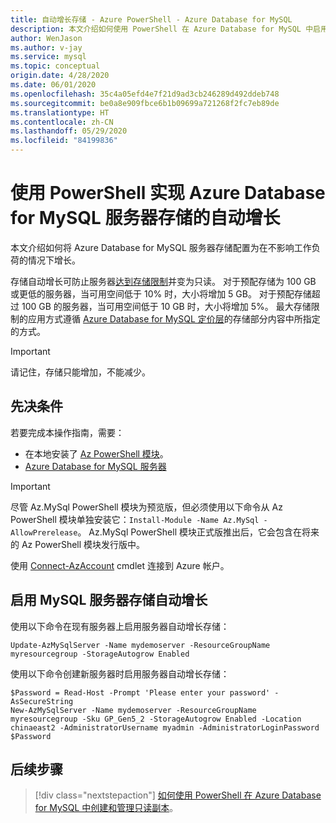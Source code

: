 ```yaml
---
title: 自动增长存储 - Azure PowerShell - Azure Database for MySQL
description: 本文介绍如何使用 PowerShell 在 Azure Database for MySQL 中启用自动增长存储。
author: WenJason
ms.author: v-jay
ms.service: mysql
ms.topic: conceptual
origin.date: 4/28/2020
ms.date: 06/01/2020
ms.openlocfilehash: 35c4a05efd4e7f21d9ad3cb246289d492ddeb748
ms.sourcegitcommit: be0a8e909fbce6b1b09699a721268f2fc7eb89de
ms.translationtype: HT
ms.contentlocale: zh-CN
ms.lasthandoff: 05/29/2020
ms.locfileid: "84199836"
---
```

# <a name="auto-grow-storage-in-azure-database-for-mysql-server-using-powershell"></a>使用 PowerShell 实现 Azure Database for MySQL 服务器存储的自动增长

本文介绍如何将 Azure Database for MySQL 服务器存储配置为在不影响工作负荷的情况下增长。

存储自动增长可防止服务器[达到存储限制](/mysql/concepts-pricing-tiers#reaching-the-storage-limit)并变为只读。 对于预配存储为 100 GB 或更低的服务器，当可用空间低于 10% 时，大小将增加 5 GB。 对于预配存储超过 100 GB 的服务器，当可用空间低于 10 GB 时，大小将增加 5%。 最大存储限制的应用方式遵循 [Azure Database for MySQL 定价层](/mysql/concepts-pricing-tiers#storage)的存储部分内容中所指定的方式。

> [!IMPORTANT]
> 请记住，存储只能增加，不能减少。

## <a name="prerequisites"></a>先决条件

若要完成本操作指南，需要：

- 在本地安装了 [Az PowerShell 模块](https://docs.microsoft.com/powershell/azure/install-az-ps)。
- [Azure Database for MySQL 服务器](quickstart-create-mysql-server-database-using-azure-powershell.md)

> [!IMPORTANT]
> 尽管 Az.MySql PowerShell 模块为预览版，但必须使用以下命令从 Az PowerShell 模块单独安装它：`Install-Module -Name Az.MySql -AllowPrerelease`。
> Az.MySql PowerShell 模块正式版推出后，它会包含在将来的 Az PowerShell 模块发行版中。

使用 [Connect-AzAccount](https://docs.microsoft.com/powershell/module/az.accounts/Connect-AzAccount) cmdlet 连接到 Azure 帐户。

## <a name="enable-mysql-server-storage-auto-grow"></a>启用 MySQL 服务器存储自动增长

使用以下命令在现有服务器上启用服务器自动增长存储：

```azurepowershell
Update-AzMySqlServer -Name mydemoserver -ResourceGroupName myresourcegroup -StorageAutogrow Enabled
```

使用以下命令创建新服务器时启用服务器自动增长存储：

```azurepowershell
$Password = Read-Host -Prompt 'Please enter your password' -AsSecureString
New-AzMySqlServer -Name mydemoserver -ResourceGroupName myresourcegroup -Sku GP_Gen5_2 -StorageAutogrow Enabled -Location chinaeast2 -AdministratorUsername myadmin -AdministratorLoginPassword $Password
```

## <a name="next-steps"></a>后续步骤

> [!div class="nextstepaction"]
> [如何使用 PowerShell 在 Azure Database for MySQL 中创建和管理只读副本](howto-read-replicas-powershell.md)。
